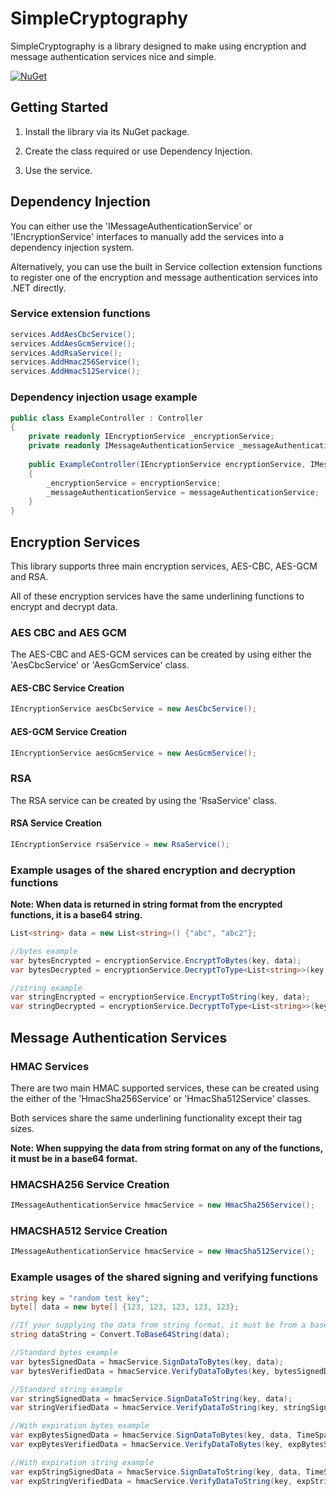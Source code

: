 # SimpleCryptography

SimpleCryptography is a library designed to make using encryption and message authentication services nice and simple.

[![NuGet](https://img.shields.io/nuget/v/SimpleCryptography.svg?maxAge=3600)](https://www.nuget.org/packages/SimpleCryptography/1.0.0)

## Getting Started

1. Install the library via its NuGet package.

2. Create the class required or use Dependency Injection.

3. Use the service.

## Dependency Injection

You can either use the 'IMessageAuthenticationService' or 'IEncryptionService' interfaces to manually add the services into a dependency injection system.

Alternatively, you can use the built in Service collection extension functions to register one of the encryption and message authentication services into .NET directly.

### Service extension functions

```C#
services.AddAesCbcService();
services.AddAesGcmService();
services.AddRsaService();
services.AddHmac256Service();
services.AddHmac512Service();
```

### Dependency injection usage example
```c#
public class ExampleController : Controller
{
	private readonly IEncryptionService _encryptionService;
	private readonly IMessageAuthenticationService _messageAuthenticationService;
	
	public ExampleController(IEncryptionService encryptionService, IMessageAuthenticationService messageAuthenticationService)
	{
		_encryptionService = encryptionService;
		_messageAuthenticationService = messageAuthenticationService;
	}
}

```

## Encryption Services

This library supports three main encryption services, AES-CBC, AES-GCM and RSA.

All of these encryption services have the same underlining functions to encrypt and decrypt data.

### AES CBC and AES GCM

The AES-CBC and AES-GCM services can be created by using either the 'AesCbcService' or 'AesGcmService' class.

#### AES-CBC Service Creation

```C#	
IEncryptionService aesCbcService = new AesCbcService();	
```

#### AES-GCM Service Creation
```C#		
IEncryptionService aesGcmService = new AesGcmService();
```

### RSA

The RSA service can be created by using the 'RsaService' class.

#### RSA Service Creation

```C#	
IEncryptionService rsaService = new RsaService();	
```

### Example usages of the shared encryption and decryption functions

**Note: When data is returned in string format from the encrypted functions, it is a base64 string.**

```C#
List<string> data = new List<string>() {"abc", "abc2"};

//bytes example
var bytesEncrypted = encryptionService.EncryptToBytes(key, data);
var bytesDecrypted = encryptionService.DecryptToType<List<string>>(key, bytesEncrypted);

//string example
var stringEncrypted = encryptionService.EncryptToString(key, data);
var stringDecrypted = encryptionService.DecryptToType<List<string>>(key, stringEncrypted);
```

## Message Authentication Services

### HMAC Services

There are two main HMAC supported services, these can be created using the either of the 'HmacSha256Service' or 'HmacSha512Service' classes.

Both services share the same underlining functionality except their tag sizes.

**Note: When suppying the data from string format on any of the functions, it must be in a base64 format.**

### HMACSHA256 Service Creation

```C#	
IMessageAuthenticationService hmacService = new HmacSha256Service();
```

### HMACSHA512 Service Creation

```C#		
IMessageAuthenticationService hmacService = new HmacSha512Service();
```


### Example usages of the shared signing and verifying functions

```C#
string key = "random test key";
byte[] data = new byte[] {123, 123, 123, 123, 123};

//If your supplying the data from string format, it must be from a base64 string!
string dataString = Convert.ToBase64String(data);

//Standard bytes example
var bytesSignedData = hmacService.SignDataToBytes(key, data);
var bytesVerifiedData = hmacService.VerifyDataToBytes(key, bytesSignedData);

//Standard string example
var stringSignedData = hmacService.SignDataToString(key, data);
var stringVerifiedData = hmacService.VerifyDataToString(key, stringSignedData);

//With expiration bytes example
var expBytesSignedData = hmacService.SignDataToBytes(key, data, TimeSpan.FromSeconds(30));
var expBytesVerifiedData = hmacService.VerifyDataToBytes(key, expBytesSignedData, true);

//With expiration string example
var expStringSignedData = hmacService.SignDataToString(key, data, TimeSpan.FromSeconds(30));
var expStringVerifiedData = hmacService.VerifyDataToString(key, expStringSignedData, true);
```
